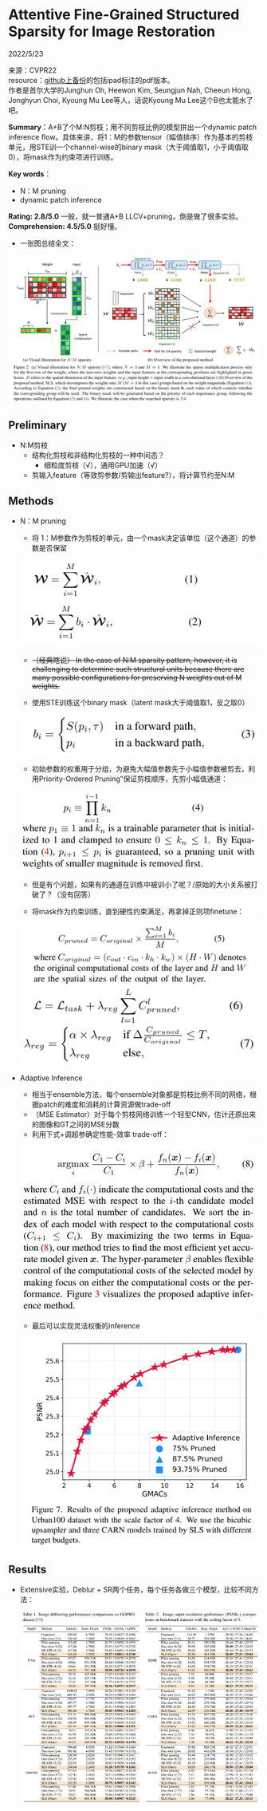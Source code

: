 # Attentive Fine-Grained Structured Sparsity for Image Restoration  

2022/5/23  

来源：CVPR22  
resource：[github上备份](https://github.com/YouCaiJun98/YouCaiJun98.github.io/blob/master/articles/CV/Restoration/%5BCVPR22%5DAttentive%20Fine-Grained%20Structured%20Sparsit.pdf)的包括ipad标注的pdf版本。  
作者是首尔大学的Junghun Oh, Heewon Kim, Seungjun Nah, Cheeun Hong, Jonghyun Choi, Kyoung Mu Lee等人，话说Kyoung Mu Lee这个B也太能水了吧。  

**Summary**：A+B了个M:N剪枝；用不同剪枝比例的模型拼出一个dynamic patch inference flow。具体来讲，将1：M的参数tensor（幅值排序）作为基本的剪枝单元，用STE训一个channel-wise的binary mask（大于阈值取1，小于阈值取0），将mask作为约束项进行训练。  

**Key words**：  
* N：M pruning  
* dynamic patch inference    

**Rating: 2.8/5.0** 一般，就一普通A+B LLCV+pruning，倒是做了很多实验。  
**Comprehension: 4.5/5.0** 挺好懂。   

* 一张图总结全文：  

![](https://raw.githubusercontent.com/YouCaiJun98/MyPicBed/main/imgs/202206020001.png)  

## Preliminary  
* N:M剪枝  
    * 结构化剪枝和非结构化剪枝的一种中间态？  
        * 细粒度剪枝（√），通用GPU加速（√）  
    * 剪输入feature（等效剪参数/剪输出feature?），将计算节约至N:M  

## Methods  
- N：M pruning  
    * 将 1：M参数作为剪枝的单元，由一个mask决定该单位（这个通道）的参数是否保留  

    ![](https://raw.githubusercontent.com/YouCaiJun98/MyPicBed/main/imgs/202206020002.png)  

    * ~~（经典瞎说） In the case of N:M sparsity pattern, however, it is challenging to determine such structural units because there are many possible configurations for preserving N weights out of M weights.~~

    * 使用STE训练这个binary mask（latent mask大于阈值取1，反之取0）  

    ![](https://raw.githubusercontent.com/YouCaiJun98/MyPicBed/main/imgs/202206020003.png)  

    - 初始参数的权重用于分组，为避免大幅值参数先于小幅值参数被剪去，利用Priority-Ordered Pruning”保证剪枝顺序，先剪小幅值通道：

    ![](https://raw.githubusercontent.com/YouCaiJun98/MyPicBed/main/imgs/202206020004.png)  

    - 但是有个问题，如果有的通道在训练中被训小了呢？/原始的大小关系被打破了？（没有回答）

    - 将mask作为约束训练，直到硬性约束满足，再拿掉正则项finetune：  
    
    ![](https://raw.githubusercontent.com/YouCaiJun98/MyPicBed/main/imgs/202206020005.png)  

- Adaptive Inference  
    - 相当于ensemble方法，每个ensemble对象都是剪枝比例不同的网络，根据patch的难度和消耗的计算资源做trade-off
    - （MSE Estimator）对于每个剪枝网络训练一个轻型CNN，估计还原出来的图像和GT之间的MSE分数
    - 利用下式+调超参确定性能-效率 trade-off：

    ![](https://raw.githubusercontent.com/YouCaiJun98/MyPicBed/main/imgs/202206020006.jpg)  

    - 最后可以实现灵活权衡的inference  

    ![](https://raw.githubusercontent.com/YouCaiJun98/MyPicBed/main/imgs/202206020007.png)  

## Results  
- Extensive实验，Deblur + SR两个任务，每个任务各做三个模型，比较不同方法：  
    
    ![](https://raw.githubusercontent.com/YouCaiJun98/MyPicBed/main/imgs/202206020008.jpg)  